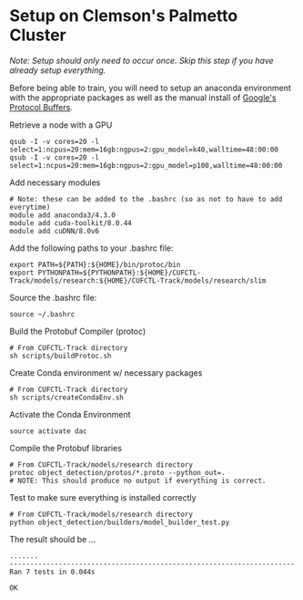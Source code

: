 # Setup on Clemson's Palmetto Cluster

*Note: Setup should only need to occur once.  Skip this step if you have already setup everything.*

Before being able to train, you will need to setup an anaconda environment with the appropriate packages as well as the manual install of [Google's Protocol Buffers](https://github.com/google/protobuf).

Retrieve a node with a GPU

	qsub -I -v cores=20 -l select=1:ncpus=20:mem=16gb:ngpus=2:gpu_model=k40,walltime=48:00:00
	qsub -I -v cores=20 -l select=1:ncpus=20:mem=16gb:ngpus=2:gpu_model=p100,walltime=48:00:00

Add necessary modules

	# Note: these can be added to the .bashrc (so as not to have to add everytime)
	module add anaconda3/4.3.0
	module add cuda-toolkit/8.0.44
	module add cuDNN/8.0v6

Add the following paths to your .bashrc file:

	export PATH=${PATH}:${HOME}/bin/protoc/bin
	export PYTHONPATH=${PYTHONPATH}:${HOME}/CUFCTL-Track/models/research:${HOME}/CUFCTL-Track/models/research/slim

Source the .bashrc file:
	
	source ~/.bashrc

Build the Protobuf Compiler (protoc)

	# From CUFCTL-Track directory
	sh scripts/buildProtoc.sh

Create Conda environment w/ necessary packages

	# From CUFCTL-Track directory
	sh scripts/createCondaEnv.sh

Activate the Conda Environment

	source activate dac

Compile the Protobuf libraries

	# From CUFCTL-Track/models/research directory
	protoc object_detection/protos/*.proto --python_out=.
	# NOTE: This should produce no output if everything is correct.

Test to make sure everything is installed correctly

	# From CUFCTL-Track/models/research directory
	python object_detection/builders/model_builder_test.py

The result should be ...

	.......
	----------------------------------------------------------------------
	Ran 7 tests in 0.044s

	OK
